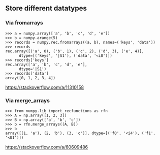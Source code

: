 ## Store different datatypes

### Via fromarrays

    >>> a = numpy.array(['a', 'b', 'c', 'd', 'e'])
    >>> b = numpy.arange(5)
    >>> records = numpy.rec.fromarrays((a, b), names=('keys', 'data'))
    >>> records
    rec.array([('a', 0), ('b', 1), ('c', 2), ('d', 3), ('e', 4)], 
          dtype=[('keys', '|S1'), ('data', '<i8')])
    >>> records['keys']
    rec.array(['a', 'b', 'c', 'd', 'e'], 
          dtype='|S1')
    >>> records['data']
    array([0, 1, 2, 3, 4])
    
https://stackoverflow.com/a/11310158

### Via merge_arrays

    >>> from numpy.lib import recfunctions as rfn
    >>> A = np.array([1, 2, 3])
    >>> B = np.array(['a', 'b', 'c'])
    >>> b = rfn.merge_arrays((A, B))
    >>> b
    array([(1, 'a'), (2, 'b'), (3, 'c')], dtype=[('f0', '<i4'), ('f1', '<U1')])

https://stackoverflow.com/a/60609486

